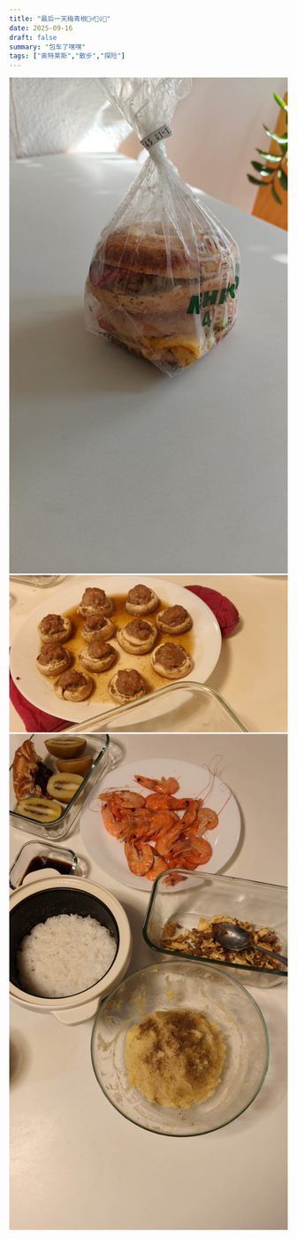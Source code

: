 ```yaml
---
title: "最后一天梅青根🚶‍♂️🚶‍♀️🚌"
date: 2025-09-16
draft: false
summary: "包车了嘿嘿"
tags: ["奥特莱斯","散步","探险"]
---
```


![](./1.jpg)
![](./2.jpg)
![](./3.jpg) 

